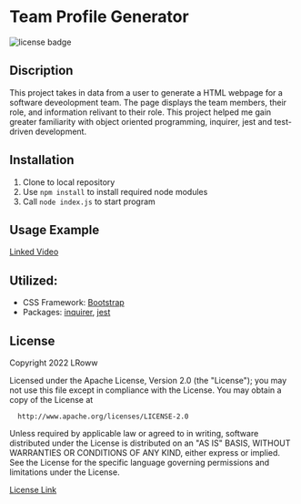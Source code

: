 # Team Profile Generator
  ![license badge](https://img.shields.io/badge/license-Apache-blue)

  ## Discription
  This project takes in data from a user to generate a HTML webpage for a software deveolopment team. The page displays the team members, their role, and information relivant to their role. This project helped me gain greater familiarity with object oriented programming, inquirer, jest and test-driven development.
  
  ## Installation
  1. Clone to local repository 
  2. Use `npm install` to install required node modules
  3. Call `node index.js` to start program

  ## Usage Example
  [Linked Video](https://drive.google.com/file/d/1ng5ubJabiz4X1O6ISdyz38kkiIJZUn1i/view)

  ## Utilized: 
  - CSS Framework: [Bootstrap](https://getbootstrap.com/)
  - Packages: [inquirer](https://www.npmjs.com/package/inquirer), [jest](https://www.npmjs.com/package/jest)

  ## License
  Copyright 2022 LRoww

  Licensed under the Apache License, Version 2.0 (the "License");
  you may not use this file except in compliance with the License.
  You may obtain a copy of the License at
  
      http://www.apache.org/licenses/LICENSE-2.0
  
  Unless required by applicable law or agreed to in writing, software
  distributed under the License is distributed on an "AS IS" BASIS,
  WITHOUT WARRANTIES OR CONDITIONS OF ANY KIND, either express or implied.
  See the License for the specific language governing permissions and
  limitations under the License.
    
  [License Link](http://www.apache.org/licenses/LICENSE-2.0)
  
